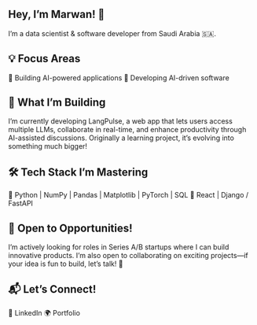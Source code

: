 ## Hey, I’m Marwan! 👋

I’m a data scientist & software developer from Saudi Arabia 🇸🇦.

## 💡 Focus Areas

🔹 Building AI-powered applications
🔹 Developing AI-driven software

## 🚀 What I’m Building

I’m currently developing LangPulse, a web app that lets users access multiple LLMs, collaborate in real-time, and enhance productivity through AI-assisted discussions. Originally a learning project, it’s evolving into something much bigger!

## 🛠 Tech Stack I’m Mastering

🔹 Python | NumPy | Pandas | Matplotlib | PyTorch | SQL
🔹 React | Django / FastAPI

## 🚀 Open to Opportunities!

I’m actively looking for roles in Series A/B startups where I can build innovative products. I’m also open to collaborating on exciting projects—if your idea is fun to build, let’s talk! 👯

## 📬 Let’s Connect!

🔗 LinkedIn
🌍 Portfolio
